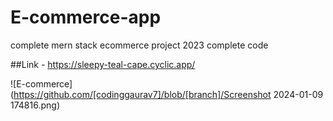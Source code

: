 # E-commerce-app
complete mern stack ecommerce project 2023 complete code

##Link -
https://sleepy-teal-cape.cyclic.app/

![E-commerce](https://github.com/[codinggaurav7]/blob/[branch]/Screenshot 2024-01-09 174816.png)
